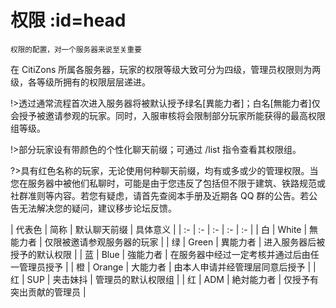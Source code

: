 # 权限 :id=head

<small>权限的配置，对一个服务器来说至关重要</small>

在 CitiZons 所属各服务器，玩家的权限等级大致可分为四级，管理员权限则为两级，各等级所拥有的权限层层递进。

!>透过通常流程首次进入服务器将被默认授予绿名\[異能力者\]；白名\[無能力者\]仅会授予被邀请参观的玩家。同时，入服审核将会限制部分玩家所能获得的最高权限组等级。

!>部分玩家设有带颜色的个性化聊天前缀；可通过 /list 指令查看其权限组。

?>具有红色名称的玩家，无论使用何种聊天前缀，均有或多或少的管理权限。当您在服务器中被他们私聊时，可能是由于您违反了包括但不限于建筑、铁路规范或社群准则等内容。若您有疑虑，请首先查阅本手册及近期各 QQ 群的公告。若公告无法解决您的疑问，建议移步论坛反馈。

| 代表色 | 简称 | 默认聊天前缀 | 具体意义 |
| :- | :- | :- | :- | :- |
| 白 | White | 無能力者 | 仅限被邀请参观服务器的玩家 |
| 绿 | Green | 異能力者 | 进入服务器后被授予的默认权限 |
| 蓝 | Blue | 強能力者 | 在服务器中经过一定考核并通过后由任一管理员授予 |
| 橙 | Orange | 大能力者 | 由本人申请并经管理层同意后授予 |
| 红 | SUP | 夹击妹抖 | 管理员的默认权限组 |
| 红 | ADM | 絶対能力者 | 仅授予有突出贡献的管理员 |

